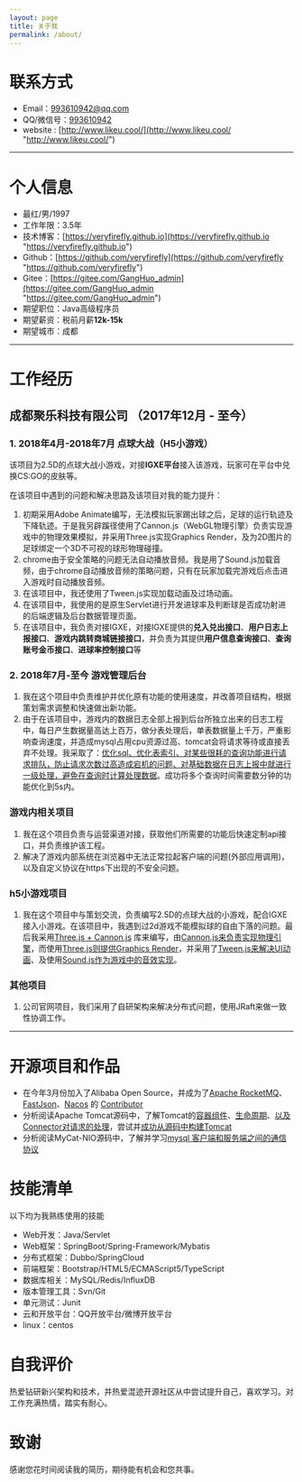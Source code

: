 ```yaml
---
layout: page
title: 关于我
permalink: /about/
---
```


# 联系方式

- Email：<a href="mailto:993610942@qq.com">993610942@qq.com</a>
- QQ/微信号：<a target="_blank" href="http://wpa.qq.com/msgrd?v=3&uin=993610942&site=qq&menu=yes">993610942</a>
- website : [http://www.likeu.cool/](http://www.likeu.cool/ "http://www.likeu.cool/")

---

# 个人信息

 - 最红/男/1997 
 - 工作年限：3.5年
 - 技术博客：[https://veryfirefly.github.io](https://veryfirefly.github.io "https://veryfirefly.github.io")
 - Github：[https://github.com/veryfirefly](https://github.com/veryfirefly "https://github.com/veryfirefly")
 - Gitee：[https://gitee.com/GangHuo_admin](https://gitee.com/GangHuo_admin "https://gitee.com/GangHuo_admin")
 - 期望职位：Java高级程序员
 - 期望薪资：税前月薪**12k-15k**
 - 期望城市：成都

---

# 工作经历

## 成都聚乐科技有限公司 （2017年12月 - 至今）

### 1. 2018年4月-2018年7月  点球大战（H5小游戏）

该项目为2.5D的点球大战小游戏，对接**IGXE平台**接入该游戏，玩家可在平台中兑换CS:GO的皮肤等。

在该项目中遇到的问题和解决思路及该项目对我的能力提升：

1. 初期采用Adobe Animate编写，无法模拟玩家踢出球之后，足球的运行轨迹及下降轨迹。于是我另辟蹊径使用了Cannon.js（WebGL物理引擎）负责实现游戏中的物理效果模拟，并采用Three.js实现Graphics Render，及为2D图片的足球绑定一个3D不可视的球形物理碰撞。
2. chrome由于安全策略的问题无法自动播放音频。我是用了Sound.js加载音频，由于chrome自动播放音频的策略问题，只有在玩家加载完游戏后点击进入游戏时自动播放音频。
3. 在该项目中，我还使用了Tween.js实现加载动画及过场动画。
4. 在该项目中，我使用的是原生Servlet进行开发进球率及判断球是否成功射进的后端逻辑及后台数据管理页面。
5. 在该项目中，我负责对接IGXE，对接IGXE提供的**兑入兑出接口**、**用户日志上报接口**、**游戏内跳转商城链接接口**，并负责为其提供**用户信息查询接口**、**查询账号金币接口**、**进球率控制接口**等

### 2. 2018年7月-至今 游戏管理后台

1. 我在这个项目中负责维护并优化原有功能的使用速度，并改善项目结构，根据策划需求调整和快速做出新功能。
2. 由于在该项目中，游戏内的数据日志全部上报到后台所独立出来的日志工程中，每日产生数据量高达上百万，做分表处理后，单表数据量上千万，严重影响查询速度，并造成mysql占用cpu资源过高、tomcat会将请求等待或直接丢弃不处理。我采取了：<u>优化sql、优化表索引、对某些很耗的查询功能进行请求排队，防止请求次数过高造成宕机的问题、对基础数据在日志上报中就进行一级处理，避免在查询时计算处理数据</u>。成功将多个查询时间需要数分钟的功能优化到5s内。

### 游戏内相关项目 

1. 我在这个项目负责与运营渠道对接，获取他们所需要的功能后快速定制api接口，并负责维护该工程。
2. 解决了游戏内部系统在浏览器中无法正常拉起客户端的问题(外部应用调用)，以及自定义协议在https下出现的不安全问题。


### h5小游戏项目

1. 我在这个项目中与策划交流，负责编写2.5D的点球大战的小游戏，配合IGXE接入小游戏。在该项目中，我遇到过2d游戏不能模拟球的自由下落的问题。最后我采用<u>Three.js + Cannon.js</u> 库来编写，由<u>Cannon.js来负责实现物理引擎</u>，而使用<u>Three.js则提供Graphics Render</u>，并采用了<u>Tween.js来解决UI动画</u>、及使用<u>Sound.js作为游戏中的音效实现</u>。

### 其他项目


1. 公司官网项目，我们采用了自研架构来解决分布式问题，使用JRaft来做一致性协调工作。

---

# 开源项目和作品

- 在今年3月份加入了Alibaba Open Source，并成为了<u>Apache RocketMQ</u>、<u>FastJson</u>、<u>Nacos</u> 的 <u>Contributor</u>
- 分析阅读Apache Tomcat源码中，了解Tomcat的<u>容器组件</u>、<u>生命周期</u>、<u>以及Connector对请求的处理</u>，尝试并<u>成功从源码中构建Tomcat</u>
- 分析阅读MyCat-NIO源码中，了解并学习<u>mysql 客户端和服务端之间的通信协议</u>

# 技能清单

以下均为我熟练使用的技能

- Web开发：Java/Servlet
- Web框架：SpringBoot/Spring-Framework/Mybatis
- 分布式框架：Dubbo/SpringCloud
- 前端框架：Bootstrap/HTML5/ECMAScript5/TypeScript
- 数据库相关：MySQL/Redis/InfluxDB
- 版本管理工具：Svn/Git
- 单元测试：Junit
- 云和开放平台：QQ开放平台/微博开放平台
- linux：centos

# 自我评价

热爱钻研新兴架构和技术，并热爱混迹开源社区从中尝试提升自己，喜欢学习。对工作充满热情，踏实有耐心。

# 致谢

感谢您花时间阅读我的简历，期待能有机会和您共事。
